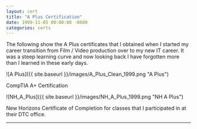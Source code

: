 ```yaml
---
layout: cert
title: "A Plus Certification"
date: 1999-11-05 00:00:00 -0600
categories: certs
---
```


The following show the A Plus certificates that I obtained when I started my career transition from Film / Video production over to my new IT career.  It was a steep learning curve and now looking back I have forgotten more than I learned in these early days.

![A Plus]({{ site.baseurl }}/images/A_Plus_Clean_1999.png "A Plus")

CompTIA A+ Certification

![NH_A_Plus]({{ site.baseurl }}/images/NH_A_Plus_1999.png "NH A Plus")

New Horizons Certificate of Completion for classes that I participated in at their DTC office.

---
